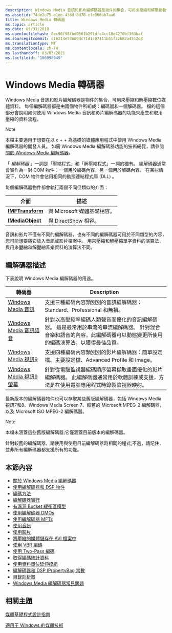 ```yaml
---
description: Windows Media 音訊和影片編解碼器是物件的集合，可用來壓縮和解壓縮數位媒體資料。
ms.assetid: 74de2e75-b1ee-436d-8d78-efe366ab7aa6
title: Windows Media 轉碼器
ms.topic: article
ms.date: 05/31/2018
ms.openlocfilehash: 8ec98f98fbd0561b291dfc4cc18e4270bf363baf
ms.sourcegitcommit: c16214e53680dc71d1c07111b51f72b82a4512d8
ms.translationtype: MT
ms.contentlocale: zh-TW
ms.lasthandoff: 03/03/2021
ms.locfileid: "106998949"
---
```

# <a name="windows-media-codecs"></a>Windows Media 轉碼器

Windows Media 音訊和影片編解碼器是物件的集合，可用來壓縮和解壓縮數位媒體資料。 每個編解碼器都是由兩個物件所組成：編碼器和一個解碼器。 檔的這個部分會說明如何使用 Windows Media 音訊和影片編解碼器的功能來產生和取用壓縮的資料流程。

> [!Note]  
> 本檔主要適用于想要在以 c + + 為基礎的媒體應用程式中使用 Windows Media 編解碼器的開發人員。 如需 Windows Media 編解碼器功能的技術總覽，請參閱 [關於 Windows Media 編解碼器](about-the-windows-media-codecs.md)。

 

「 *編解碼器* 」一詞是「壓縮程式」和「解壓縮程式」一詞的獨有。 編解碼器通常會實作為一對 COM 物件：一個用於編碼內容，另一個用於解碼內容。 在某些情況下，COM 物件會佔用相同的動態連結程式庫 (DLL) 。

每個編解碼器物件都會執行兩個不同但類似的介面：



| 介面                              | 描述                                 |
|----------------------------------------|---------------------------------------------|
| [**IMFTransform**](/windows/desktop/api/mftransform/nn-mftransform-imftransform)   | 與 Microsoft 媒體基礎相容。 |
| [**IMediaObject**](/previous-versions/windows/desktop/api/mediaobj/nn-mediaobj-imediaobject) | 與 DirectShow 相容。                 |



 

音訊和影片不僅有不同的編解碼器，也有不同的編解碼器可用於不同類型的內容，您可能想要將它放入音訊或影片檔案中。 用來壓縮和解壓縮單字資料的演算法，與用來壓縮和解壓縮音樂資料的演算法不同。

## <a name="codec-descriptions"></a>編解碼器描述

下表說明 Windows Media 編解碼器的用途。



| 轉碼器                                                                     | Description                                                                                                                                                                                                                                                                                  |
|---------------------------------------------------------------------------|----------------------------------------------------------------------------------------------------------------------------------------------------------------------------------------------------------------------------------------------------------------------------------------------|
| [Windows Media 音訊](windowsmediaaudioencoder.md)                       | 支援三種編碼內容類別別的音訊編解碼器： Standard、Professional 和無損。                                                                                                                                                                                      |
| [Windows Media 音訊語音](windowsmediaaudiovoiceencoder.md)            | 針對以高壓縮率編碼人類聲音而優化的音訊編解碼器。 這是最常用於串流的串流編解碼器。 針對混合音樂和語音的內容，此編解碼器可以動態變更所使用的編碼演算法，以獲得最佳品質。 |
| [Windows Media 視訊9](windowsmediavideo9encoder.md)                    | 支援四種編碼內容類別別的影片編解碼器：簡單設定檔、主要設定檔、Advanced Profile 和 Image。                                                                                                                                                                  |
| [Windows Media 視訊9螢幕](usingthewindowsmediavideo9screencodec.md) | 針對從電腦監視器編碼順序螢幕擷取畫面優化的影片編解碼器。 此編解碼器通常用於軟體訓練或支援，方法是在使用電腦應用程式時錄製監視器映射。                                                                         |



 

最新版本的編解碼器物件也可以存取某些舊版編解碼器，包括 Windows Media 視訊7和8、Windows Media Screen 7、較舊的 Microsoft MPEG-2 編解碼器，以及 Microsoft ISO MPEG-2 編解碼器。

> [!Note]  
> 本檔未涵蓋這些舊版編解碼器;它僅涵蓋目前版本的編解碼器。

 

針對較舊的編解碼器，請使用與使用目前編解碼器時相同的程式;不過，請記住，並非所有編解碼器都支援所有的功能。

## <a name="in-this-section"></a>本節內容

-   [關於 Windows Media 編解碼器](about-the-windows-media-codecs.md)
-   [使用編解碼器和 DSP 物件](decidinghowtousethewindowsmediaaudioandvideocodecs.md)
-   [編碼方法](encodingmethods.md)
-   [編解碼器實行](codecimplementation.md)
-   [有漏洞 Bucket 緩衝區模型](the-leaky-bucket-buffer-model.md)
-   [使用編解碼器 DMOs](workingwithcodecdmos.md)
-   [使用編解碼器 MFTs](workingwithcodecmfts.md)
-   [使用音訊](workingwithaudio.md)
-   [使用影片](workingwithvideo.md)
-   [將壓縮的媒體儲存在 AVI 檔案中](storingcompressedmediainavifiles.md)
-   [使用 VBR 編碼](usingvbrencoding.md)
-   [使用 Two-Pass 編碼](usingtwoencodingpasses.md)
-   [取得編碼統計資料](gettingencodingstatistics.md)
-   [使用資料單位延伸模組](usingdataunitextensions.md)
-   [編解碼器和 DSP IPropertyBag 常數](codecanddspproperties.md)
-   [目錄剖析器](toc-parser.md)
-   [Windows Media 編解碼器常見問題](frequentlyaskedquestions.md)

## <a name="related-topics"></a>相關主題

<dl> <dt>

[媒體基礎程式設計指南](media-foundation-programming-guide.md)
</dt> <dt>

[適用于 Windows 的媒體技術](/previous-versions/bg125389(v=msdn.10))
</dt> </dl>

 

 
